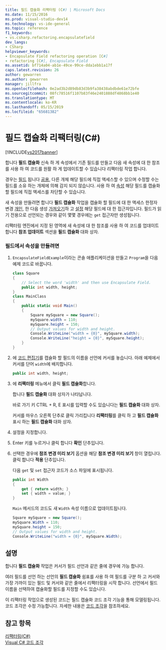```yaml
---
title: 필드 캡슐화 리팩터링 (C#) | Microsoft Docs
ms.date: 11/15/2016
ms.prod: visual-studio-dev14
ms.technology: vs-ide-general
ms.topic: reference
f1_keywords:
- vs.csharp.refactoring.encapsulatefield
dev_langs:
- CSharp
helpviewer_keywords:
- Encapsulate Field refactoring operation [C#]
- refactoring [C#], Encapsulate Field
ms.assetid: bf714a04-ab1e-49ce-99ce-dda1ebb1a17f
caps.latest.revision: 26
author: gewarren
ms.author: gewarren
manager: jillfra
ms.openlocfilehash: 0e2ad3b2d89db83d3b9fa38438abdbde61e72bfe
ms.sourcegitcommit: 08fc78516f1107b83f46e2401888df4868bb1e40
ms.translationtype: MT
ms.contentlocale: ko-KR
ms.lasthandoff: 05/15/2019
ms.locfileid: "65681382"
---
```

# <a name="encapsulate-field-refactoring-c"></a>필드 캡슐화 리팩터링(C#)
[!INCLUDE[vs2017banner](../includes/vs2017banner.md)]

합니다 **필드 캡슐화** 신속 하 게 속성에서 기존 필드를 만들고 다음 새 속성에 대 한 참조를 사용 하 여 코드를 원활 하 게 업데이트할 수 있습니다 리팩터링 작업 합니다.  
  
 경우는 [필드](https://msdn.microsoft.com/library/3cbb2f61-75f8-4cce-b4ef-f5d1b3de0db7) 됩니다 [공용](https://msdn.microsoft.com/library/0ae45d16-a551-4b74-9845-57208de1328e), 다른 개체 해당 필드에 직접 액세스할 수 있으며 수정할 수는 필드를 소유 하는 개체에 의해 감지 되지 않습니다. 사용 하 여 [속성](https://msdn.microsoft.com/library/e295a8a2-b357-4ee7-a12e-385a44146fa8) 해당 필드를 캡슐화 할 필드에 직접 액세스를 차단할 수 있습니다.  
  
 새 속성을 만들려면 합니다 **필드 캡슐화** 작업을 캡슐화 할 필드에 대 한 액세스 한정자 변경 [개인](https://msdn.microsoft.com/library/654c0bb8-e6ac-4086-bf96-7474fa6aa1c8), 한 다음 생성 [가져오기](https://msdn.microsoft.com/library/a52de048-fbe0-41b0-82ec-8e4ac04d3a71)하 고 [설정](https://msdn.microsoft.com/library/30d7e4e5-cc2e-4635-a597-14a724879619) 해당 필드에 대 한 접근자입니다. 필드가 읽기 전용으로 선언되는 경우와 같이 몇몇 경우에는 `get` 접근자만 생성됩니다.  
  
 리팩터링 엔진에서 지정 된 영역에 새 속성에 대 한 참조를 사용 하 여 코드를 업데이트 합니다 **참조 업데이트** 섹션을 **필드 캡슐화** 대화 상자.  
  
### <a name="to-create-a-property-from-a-field"></a>필드에서 속성을 만들려면  
  
1. `EncapsulateFieldExample`이라는 콘솔 애플리케이션을 만들고 `Program`을 다음 예제 코드로 바꿉니다.  
  
    ```csharp  
    class Square  
    {  
        // Select the word 'width' and then use Encapsulate Field.  
        public int width, height;  
    }  
    class MainClass  
    {  
        public static void Main()  
        {  
            Square mySquare = new Square();  
            mySquare.width = 110;  
            mySquare.height = 150;  
            // Output values for width and height.  
            Console.WriteLine("width = {0}", mySquare.width);  
            Console.WriteLine("height = {0}", mySquare.height);  
        }  
    }  
    ```  
  
2. 에 [코드 편집기](../ide/writing-code-in-the-code-and-text-editor.md)를 캡슐화 할 필드의 이름을 선언에 커서를 놓습니다. 아래 예제에서 커서를 단어 `width`에 배치합니다.  
  
    ```csharp  
    public int width, height;  
    ```  
  
3. 에 **리팩터링** 메뉴에서 클릭 **필드 캡슐화**합니다.  
  
     합니다 **필드 캡슐화** 대화 상자가 나타납니다.  
  
     바로 가기 키 CTRL + R, E 표시를 입력할 수도 있습니다는 **필드 캡슐화** 대화 상자.  
  
     커서를 마우스 오른쪽 단추로 클릭 가리킵니다 **리팩터링**를 클릭 하 고 **필드 캡슐화** 표시 하는 **필드 캡슐화** 대화 상자.  
  
4. 설정을 지정합니다.  
  
5. Enter 키를 누르거나 클릭 합니다 **확인** 단추입니다.  
  
6. 선택한 경우에 **참조 변경 미리 보기** 옵션을 해당 **참조 변경 미리 보기** 창이 열립니다. 클릭 합니다 **적용** 단추입니다.  
  
     다음 `get` 및 `set` 접근자 코드가 소스 파일에 표시됩니다.  
  
    ```csharp  
    public int Width  
    {  
        get { return width; }  
        set { width = value; }  
    }  
    ```  
  
     `Main` 메서드의 코드도 새 `Width` 속성 이름으로 업데이트됩니다.  
  
    ```csharp  
    Square mySquare = new Square();  
    mySquare.Width = 110;  
    mySquare.height = 150;  
    // Output values for width and height.  
    Console.WriteLine("width = {0}", mySquare.Width);  
    ```  
  
## <a name="remarks"></a>설명  
 합니다 **필드 캡슐화** 작업은 커서가 필드 선언과 같은 줄에 경우에 가능 합니다.  
  
 여러 필드를 선언 하는 선언의 **필드 캡슐화** 쉼표를 사용 하 여 필드를 구분 하 고 커서와 가장 가까이 있는 필드 및 커서와 같은 줄에서 리팩터링을 시작 합니다. 선언에서 필드 이름을 선택하여 캡슐화할 필드를 지정할 수도 있습니다.  
  
 이 리팩터링 작업으로 생성된 코드는 필드 캡슐화 코드 조각 기능을 통해 모델링됩니다. 코드 조각은 수정 가능합니다. 자세한 내용은 [코드 조각](../ide/code-snippets.md)을 참조하세요.  
  
## <a name="see-also"></a>참고 항목  
 [리팩터링(C#)](../csharp-ide/refactoring-csharp.md)   
 [Visual C# 코드 조각](../ide/visual-csharp-code-snippets.md)